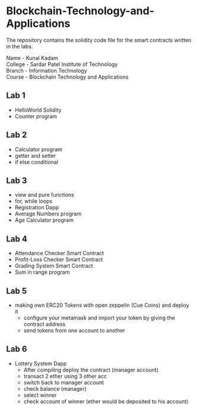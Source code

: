 # Blockchain-Technology-and-Applications
The repository contains the solidity code file for the smart contracts written in the labs.

Name - Kunal Kadam  <br/>
College - Sardar Patel Institute of Technology  <br/>
Branch - Information Technology  <br/>
Course - Blockchain Technology and Applications  <br/>

## Lab 1
- HelloWorld Solidity
- Counter program

## Lab 2
- Calculator program
- getter and setter
- if else conditional

## Lab 3
- view and pure functions
- for, while loops
- Registration Dapp
- Average Numbers program
- Age Calculator program

## Lab 4
- Attendance Checker Smart Contract
- Profit-Loss Checker Smart Contract
- Grading System Smart Contract
- Sum in range program

## Lab 5
- making own ERC20 Tokens with open zeppelin (Cue Coins) and deploy it
    - configure your metamask and import your token by giving the contract address
    - send tokens from one account to another
 
## Lab 6
- Lottery System Dapp
    - After compiling deploy the contract (manager account)
    - transact 2 ether using 3 other acc
    - switch back to manager account
    - check balance (manager)
    - select winner
    - check account of winner (ether would be deposited to his account)
